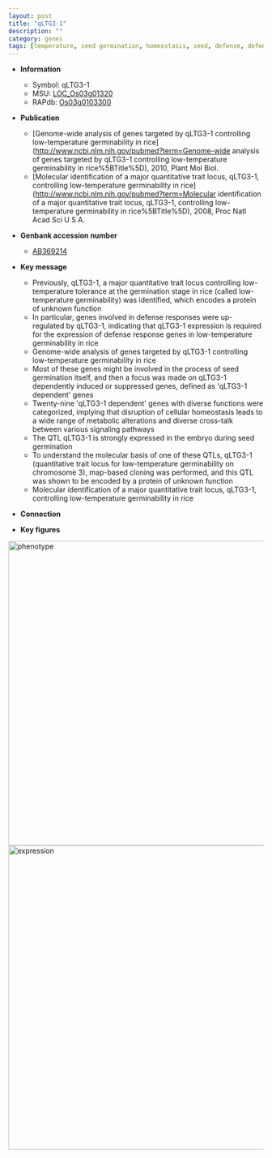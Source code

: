 ```yaml
---
layout: post
title: "qLTG3-1"
description: ""
category: genes
tags: [temperature, seed germination, homeostasis, seed, defense, defense response]
---
```


* **Information**  
    + Symbol: qLTG3-1  
    + MSU: [LOC_Os03g01320](http://rice.plantbiology.msu.edu/cgi-bin/ORF_infopage.cgi?orf=LOC_Os03g01320)  
    + RAPdb: [Os03g0103300](http://rapdb.dna.affrc.go.jp/viewer/gbrowse_details/irgsp1?name=Os03g0103300)  

* **Publication**  
    + [Genome-wide analysis of genes targeted by qLTG3-1 controlling low-temperature germinability in rice](http://www.ncbi.nlm.nih.gov/pubmed?term=Genome-wide analysis of genes targeted by qLTG3-1 controlling low-temperature germinability in rice%5BTitle%5D), 2010, Plant Mol Biol.
    + [Molecular identification of a major quantitative trait locus, qLTG3-1, controlling low-temperature germinability in rice](http://www.ncbi.nlm.nih.gov/pubmed?term=Molecular identification of a major quantitative trait locus, qLTG3-1, controlling low-temperature germinability in rice%5BTitle%5D), 2008, Proc Natl Acad Sci U S A.

* **Genbank accession number**  
    + [AB369214](http://www.ncbi.nlm.nih.gov/nuccore/AB369214)

* **Key message**  
    + Previously, qLTG3-1, a major quantitative trait locus controlling low-temperature tolerance at the germination stage in rice (called low-temperature germinability) was identified, which encodes a protein of unknown function
    + In particular, genes involved in defense responses were up-regulated by qLTG3-1, indicating that qLTG3-1 expression is required for the expression of defense response genes in low-temperature germinability in rice
    + Genome-wide analysis of genes targeted by qLTG3-1 controlling low-temperature germinability in rice
    + Most of these genes might be involved in the process of seed germination itself, and then a focus was made on qLTG3-1 dependently induced or suppressed genes, defined as 'qLTG3-1 dependent' genes
    + Twenty-nine 'qLTG3-1 dependent' genes with diverse functions were categorized, implying that disruption of cellular homeostasis leads to a wide range of metabolic alterations and diverse cross-talk between various signaling pathways
    + The QTL qLTG3-1 is strongly expressed in the embryo during seed germination
    + To understand the molecular basis of one of these QTLs, qLTG3-1 (quantitative trait locus for low-temperature germinability on chromosome 3), map-based cloning was performed, and this QTL was shown to be encoded by a protein of unknown function
    + Molecular identification of a major quantitative trait locus, qLTG3-1, controlling low-temperature germinability in rice

* **Connection**  

* **Key figures**  
<img src="https://funricegenes.github.io/images/qLTG3-1.pheno.png" alt="phenotype"  style="width: 600px;"/>

<img src="https://funricegenes.github.io/images/qLTG3-1.exp.png" alt="expression"  style="width: 600px;"/>


